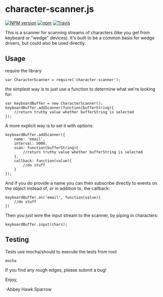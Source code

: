 character-scanner.js
====================

[![NPM version](https://img.shields.io/npm/v/character-scanner.svg)]()
[![npm](https://img.shields.io/npm/dt/character-scanner.svg)]()
[![Travis](https://img.shields.io/travis/khrome/character-scanner.svg)]()

This is a scanner for scanning streams of characters (like you get from keyboard or "wedge" devices). It's built to be a common basis for wedge drivers, but could also be used directly.

Usage
-----

require the library
    
    var CharacterScanner = require('character-scanner');
    
the simplest way is to just use a function to determine what we're looking for:

    var keyboardBuffer = new CharacterScanner();
    keyboardBuffer.addScanner(function(bufferString){
    	//return truthy value whether bufferString is selected
    });
    

A more explicit way is to set it with options:

    keyboardBuffer.addScanner({
    	name: 'email',
    	interval: 5000,
	    scan: function(bufferString){
	    	//return truthy value whether bufferString is selected
	    },
	    callback: function(value){
	    	//do stuff
	    }
    });
    
And if you do provide a name you can then subscribe directly to events on the object instead of, or in addition to, the callback:

	keyboardBuffer.on('email', function(value){
		//do stuff
	})

Then you just wire the input stream to the scanner, by piping in characters:

    keyboardBuffer.input(chars);

Testing
-------
Tests use mocha/should to execute the tests from root

    mocha

If you find any rough edges, please submit a bug!

Enjoy,

-Abbey Hawk Sparrow